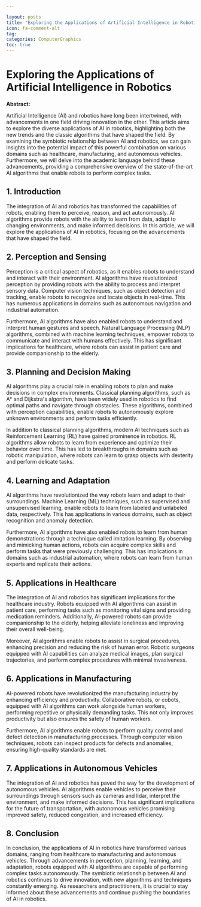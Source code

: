 ```yaml
---

layout: posts
title: "Exploring the Applications of Artificial Intelligence in Robotics"
icon: fa-comment-alt
tag:      
categories: ComputerGraphics
toc: true
---
```




# Exploring the Applications of Artificial Intelligence in Robotics

**Abstract:**

Artificial Intelligence (AI) and robotics have long been intertwined, with advancements in one field driving innovation in the other. This article aims to explore the diverse applications of AI in robotics, highlighting both the new trends and the classic algorithms that have shaped the field. By examining the symbiotic relationship between AI and robotics, we can gain insights into the potential impact of this powerful combination on various domains such as healthcare, manufacturing, and autonomous vehicles. Furthermore, we will delve into the academic language behind these advancements, providing a comprehensive overview of the state-of-the-art AI algorithms that enable robots to perform complex tasks.

## 1. Introduction

The integration of AI and robotics has transformed the capabilities of robots, enabling them to perceive, reason, and act autonomously. AI algorithms provide robots with the ability to learn from data, adapt to changing environments, and make informed decisions. In this article, we will explore the applications of AI in robotics, focusing on the advancements that have shaped the field.

## 2. Perception and Sensing

Perception is a critical aspect of robotics, as it enables robots to understand and interact with their environment. AI algorithms have revolutionized perception by providing robots with the ability to process and interpret sensory data. Computer vision techniques, such as object detection and tracking, enable robots to recognize and locate objects in real-time. This has numerous applications in domains such as autonomous navigation and industrial automation.

Furthermore, AI algorithms have also enabled robots to understand and interpret human gestures and speech. Natural Language Processing (NLP) algorithms, combined with machine learning techniques, empower robots to communicate and interact with humans effectively. This has significant implications for healthcare, where robots can assist in patient care and provide companionship to the elderly.

## 3. Planning and Decision Making

AI algorithms play a crucial role in enabling robots to plan and make decisions in complex environments. Classical planning algorithms, such as A* and Dijkstra's algorithm, have been widely used in robotics to find optimal paths and navigate through obstacles. These algorithms, combined with perception capabilities, enable robots to autonomously explore unknown environments and perform tasks efficiently.

In addition to classical planning algorithms, modern AI techniques such as Reinforcement Learning (RL) have gained prominence in robotics. RL algorithms allow robots to learn from experience and optimize their behavior over time. This has led to breakthroughs in domains such as robotic manipulation, where robots can learn to grasp objects with dexterity and perform delicate tasks.

## 4. Learning and Adaptation

AI algorithms have revolutionized the way robots learn and adapt to their surroundings. Machine Learning (ML) techniques, such as supervised and unsupervised learning, enable robots to learn from labeled and unlabeled data, respectively. This has applications in various domains, such as object recognition and anomaly detection.

Furthermore, AI algorithms have also enabled robots to learn from human demonstrations through a technique called imitation learning. By observing and mimicking human actions, robots can acquire complex skills and perform tasks that were previously challenging. This has implications in domains such as industrial automation, where robots can learn from human experts and replicate their actions.

## 5. Applications in Healthcare

The integration of AI and robotics has significant implications for the healthcare industry. Robots equipped with AI algorithms can assist in patient care, performing tasks such as monitoring vital signs and providing medication reminders. Additionally, AI-powered robots can provide companionship to the elderly, helping alleviate loneliness and improving their overall well-being.

Moreover, AI algorithms enable robots to assist in surgical procedures, enhancing precision and reducing the risk of human error. Robotic surgeons equipped with AI capabilities can analyze medical images, plan surgical trajectories, and perform complex procedures with minimal invasiveness.

## 6. Applications in Manufacturing

AI-powered robots have revolutionized the manufacturing industry by enhancing efficiency and productivity. Collaborative robots, or cobots, equipped with AI algorithms can work alongside human workers, performing repetitive or physically demanding tasks. This not only improves productivity but also ensures the safety of human workers.

Furthermore, AI algorithms enable robots to perform quality control and defect detection in manufacturing processes. Through computer vision techniques, robots can inspect products for defects and anomalies, ensuring high-quality standards are met.

## 7. Applications in Autonomous Vehicles

The integration of AI and robotics has paved the way for the development of autonomous vehicles. AI algorithms enable vehicles to perceive their surroundings through sensors such as cameras and lidar, interpret the environment, and make informed decisions. This has significant implications for the future of transportation, with autonomous vehicles promising improved safety, reduced congestion, and increased efficiency.

## 8. Conclusion

In conclusion, the applications of AI in robotics have transformed various domains, ranging from healthcare to manufacturing and autonomous vehicles. Through advancements in perception, planning, learning, and adaptation, robots equipped with AI algorithms are capable of performing complex tasks autonomously. The symbiotic relationship between AI and robotics continues to drive innovation, with new algorithms and techniques constantly emerging. As researchers and practitioners, it is crucial to stay informed about these advancements and continue pushing the boundaries of AI in robotics.